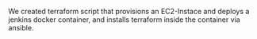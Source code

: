 We created terraform script that provisions an EC2-Instace and deploys a jenkins docker container, and installs terraform inside the container via ansible.
